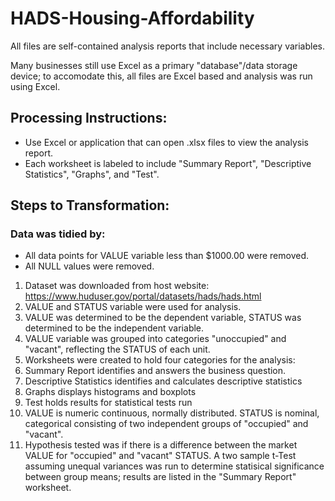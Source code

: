 # HADS-Housing-Affordability
All files are self-contained analysis reports that include necessary variables. 

Many businesses still use Excel as a primary "database"/data storage device; to accomodate this, all files are Excel based and analysis was run using Excel. 

## Processing Instructions:
- Use Excel or application that can open .xlsx files to view the analysis report. 
- Each worksheet is labeled to include "Summary Report", "Descriptive Statistics", "Graphs", and "Test".

## Steps to Transformation:
### Data was tidied by: 
- All data points for VALUE variable less than $1000.00 were removed.
- All NULL values were removed.

1. Dataset was downloaded from host website: https://www.huduser.gov/portal/datasets/hads/hads.html
2. VALUE and STATUS variable were used for analysis.
3. VALUE was determined to be the dependent variable, STATUS was determined to be the independent variable.
4. VALUE variable was grouped into categories "unoccupied" and "vacant", reflecting the STATUS of each unit.
5. Worksheets were created to hold four categories for the analysis: 
6. Summary Report identifies and answers the business question.
7. Descriptive Statistics identifies and calculates descriptive statistics
8. Graphs displays histograms and boxplots
9. Test holds results for statistical tests run
10. VALUE is numeric continuous, normally distributed. STATUS is nominal, categorical consisting of two independent groups of "occupied" and "vacant".
11. Hypothesis tested was if there is a difference between the market VALUE for "occupied" and "vacant" STATUS. A two sample t-Test assuming unequal variances was run to determine statisical significance between group means; results are listed in the "Summary Report" worksheet.

